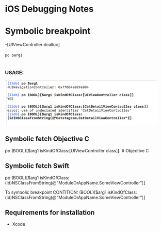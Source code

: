 # iOS Debugging Notes



# Symbolic breakpoint
-[UIViewController dealloc]
<br><br>
`po $arg1`
<br><br>


### USAGE: 
<img src="images/0.Args.png" width="500">





## Symbolic fetch Objective C
po (BOOL)[$arg1 isKindOfClass:[UIViewController class]]. # Objective C

## Symbolic fetch Swift
po (BOOL)[$arg1 isKindOfClass:(id)NSClassFromString(@"ModuleOrAppName.SomeViewController")]

To symbolic breakpoint CONTITION: (BOOL)[$arg1 isKindOfClass:(id)NSClassFromString(@"ModuleOrAppName.SomeViewController")]










## **Requirements for installation**
- Xcode
<br><br>
